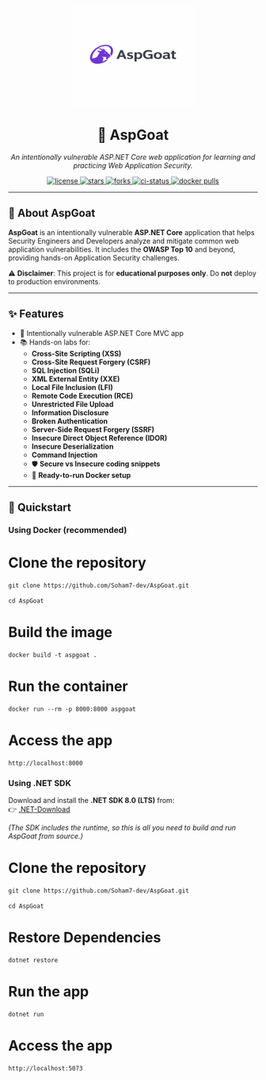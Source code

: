 <p align="center">
  <img src="wwwroot/AspGoatLogo.png" alt="AspGoat Logo" height="200" width="250"/>
</p>

<h1 align="center">🐐 AspGoat</h1>

<p align="center">
  <i>An intentionally vulnerable ASP.NET Core web application for learning and practicing Web Application Security.</i>
</p>

<p align="center">
  <a href="https://github.com/Soham7-dev/AspGoat/blob/main/LICENSE">
    <img src="https://img.shields.io/github/license/Soham7-dev/AspGoat?style=flat-square&color=blue" alt="license"/>
  </a>
  <a href="https://github.com/Soham7-dev/AspGoat/stargazers">
    <img src="https://img.shields.io/github/stars/Soham7-dev/AspGoat?style=flat-square&color=yellow" alt="stars"/>
  </a>
  <a href="https://github.com/Soham7-dev/AspGoat/network/members">
    <img src="https://img.shields.io/github/forks/Soham7-dev/AspGoat?style=flat-square&color=green" alt="forks"/>
  </a>
  <a href="https://github.com/Soham7-dev/AspGoat/actions">
    <img src="https://img.shields.io/github/actions/workflow/status/Soham7-dev/AspGoat/dotnet.yml?style=flat-square" alt="ci-status"/>
  </a>
  <a href="https://hub.docker.com/r/YOUR_DOCKERHUB_USERNAME/aspgoat">
    <img src="https://img.shields.io/docker/pulls/YOUR_DOCKERHUB_USERNAME/aspgoat?style=flat-square&logo=docker" alt="docker pulls"/>
  </a>
</p>

---

## 📖 About AspGoat

**AspGoat** is an intentionally vulnerable **ASP.NET Core** application that helps Security Engineers and Developers analyze and mitigate common web application vulnerabilities. 
It includes the **OWASP Top 10** and beyond, providing hands-on Application Security challenges.

⚠️ **Disclaimer**: This project is for **educational purposes only**. Do **not** deploy to production environments.  

---

## ✨ Features

- 🐞 Intentionally vulnerable ASP.NET Core MVC app  
- 📚 Hands-on labs for:
  - **Cross-Site Scripting (XSS)**
  - **Cross-Site Request Forgery (CSRF)**
  - **SQL Injection (SQLi)**
  - **XML External Entity (XXE)**
  - **Local File Inclusion (LFI)**
  - **Remote Code Execution (RCE)**
  - **Unrestricted File Upload**
  - **Information Disclosure**
  - **Broken Authentication**
  - **Server-Side Request Forgery (SSRF)**
  - **Insecure Direct Object Reference (IDOR)**
  - **Insecure Deserialization**
  - **Command Injection**
  - 🛡️ **Secure vs Insecure coding snippets**  
  - 🐳 **Ready-to-run Docker setup**  

---

## 🚀 Quickstart

### Using Docker (recommended)

# Clone the repository

```git clone https://github.com/Soham7-dev/AspGoat.git```

```cd AspGoat```

# Build the image

```docker build -t aspgoat .```

# Run the container

```docker run --rm -p 8000:8000 aspgoat```

# Access the app

```http://localhost:8000```


### Using .NET SDK

Download and install the **.NET SDK 8.0 (LTS)** from:  
👉 [.NET-Download](https://dotnet.microsoft.com/en-us/download/dotnet/8.0)  

*(The SDK includes the runtime, so this is all you need to build and run AspGoat from source.)*

# Clone the repository

```git clone https://github.com/Soham7-dev/AspGoat.git```

```cd AspGoat```

# Restore Dependencies

```dotnet restore```

# Run the app

```dotnet run```

# Access the app

```http://localhost:5073```

